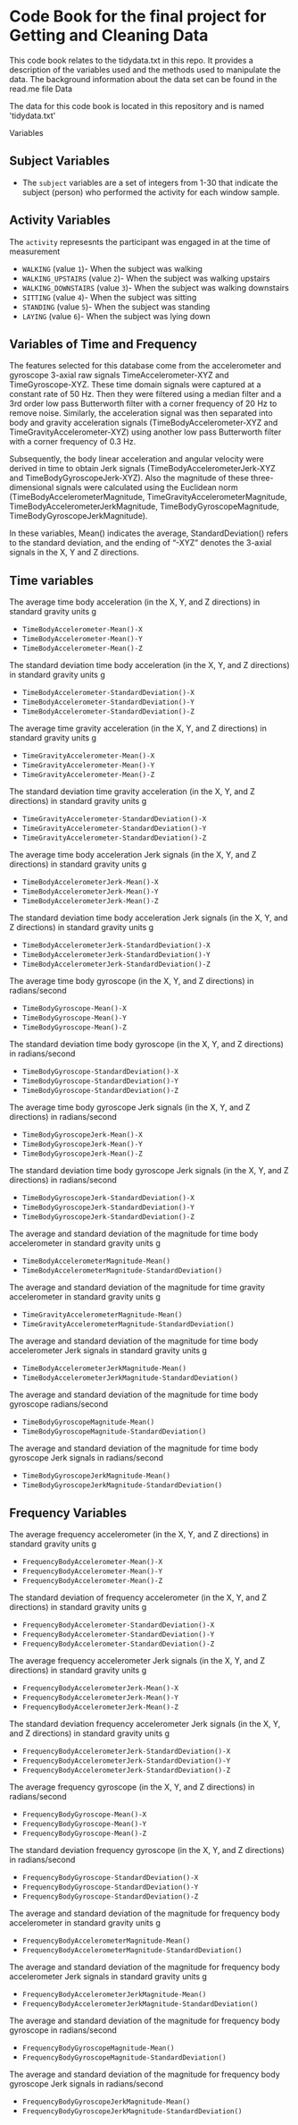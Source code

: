 # Code Book for the final project for Getting and Cleaning Data
This code book relates to the tidydata.txt in this repo. It provides a description of the variables used and the methods used to manipulate the data. 
The background information about the data set can be found in the read.me file
Data

The data for this code book is located in this repository and is named 'tidydata.txt'

Variables

## Subject Variables
* The `subject` variables are a set of integers from 1-30 that indicate the subject (person) who performed the activity for each window sample.

## Activity Variables
The `activity` represesnts the participant was engaged in at the time of measurement
* `WALKING` (value `1`)- When the subject was walking
* `WALKING_UPSTAIRS` (value `2`)- When the subject was walking upstairs
* `WALKING_DOWNSTAIRS` (value `3`)- When the subject was walking downstairs
* `SITTING` (value `4`)- When the subject was sitting
* `STANDING` (value `5`)- When the subject was standing
* `LAYING` (value `6`)- When the subject was lying down

## Variables of Time and Frequency
The features selected for this database come from the accelerometer and gyroscope 3-axial raw signals TimeAccelerometer-XYZ and TimeGyroscope-XYZ. These time domain signals were captured at a constant rate of 50 Hz. Then they were filtered using a median filter and a 3rd order low pass Butterworth filter with a corner frequency of 20 Hz to remove noise. Similarly, the acceleration signal was then separated into body and gravity acceleration signals (TimeBodyAccelerometer-XYZ and TimeGravityAccelerometer-XYZ) using another low pass Butterworth filter with a corner frequency of 0.3 Hz. 

Subsequently, the body linear acceleration and angular velocity were derived in time to obtain Jerk signals (TimeBodyAccelerometerJerk-XYZ and TimeBodyGyroscopeJerk-XYZ). Also the magnitude of these three-dimensional signals were calculated using the Euclidean norm (TimeBodyAccelerometerMagnitude, TimeGravityAccelerometerMagnitude, TimeBodyAccelerometerJerkMagnitude, TimeBodyGyroscopeMagnitude, TimeBodyGyroscopeJerkMagnitude). 


In these variables, Mean() indicates the average, StandardDeviation() refers to the standard deviation, and the ending of “-XYZ” denotes the 3-axial signals in the X, Y and Z directions.

## Time variables
The average time body acceleration (in the X, Y, and Z directions) in standard gravity units g
* `TimeBodyAccelerometer-Mean()-X`
* `TimeBodyAccelerometer-Mean()-Y` 
* `TimeBodyAccelerometer-Mean()-Z`

The standard deviation time body acceleration (in the X, Y, and Z directions) in standard gravity units g
* `TimeBodyAccelerometer-StandardDeviation()-X`
* `TimeBodyAccelerometer-StandardDeviation()-Y` 
* `TimeBodyAccelerometer-StandardDeviation()-Z` 

The average time gravity acceleration (in the X, Y, and Z directions) in standard gravity units g
* `TimeGravityAccelerometer-Mean()-X` 
* `TimeGravityAccelerometer-Mean()-Y`
* `TimeGravityAccelerometer-Mean()-Z`

The standard deviation time gravity acceleration (in the X, Y, and Z directions) in standard gravity units g
* `TimeGravityAccelerometer-StandardDeviation()-X` 
* `TimeGravityAccelerometer-StandardDeviation()-Y`
* `TimeGravityAccelerometer-StandardDeviation()-Z`

The average time body acceleration Jerk signals (in the X, Y, and Z directions) in standard gravity units g
* `TimeBodyAccelerometerJerk-Mean()-X`
* `TimeBodyAccelerometerJerk-Mean()-Y` 
* `TimeBodyAccelerometerJerk-Mean()-Z`

The standard deviation time body acceleration Jerk signals (in the X, Y, and Z directions) in standard gravity units g
* `TimeBodyAccelerometerJerk-StandardDeviation()-X`
* `TimeBodyAccelerometerJerk-StandardDeviation()-Y`
* `TimeBodyAccelerometerJerk-StandardDeviation()-Z`

The average time body gyroscope (in the X, Y, and Z directions) in radians/second
* `TimeBodyGyroscope-Mean()-X`
* `TimeBodyGyroscope-Mean()-Y`
* `TimeBodyGyroscope-Mean()-Z`

The standard deviation time body gyroscope (in the X, Y, and Z directions) in radians/second
* `TimeBodyGyroscope-StandardDeviation()-X`
* `TimeBodyGyroscope-StandardDeviation()-Y`
* `TimeBodyGyroscope-StandardDeviation()-Z`

The average time body gyroscope Jerk signals (in the X, Y, and Z directions) in radians/second
* `TimeBodyGyroscopeJerk-Mean()-X`
* `TimeBodyGyroscopeJerk-Mean()-Y`
* `TimeBodyGyroscopeJerk-Mean()-Z`

The standard deviation time body gyroscope Jerk signals (in the X, Y, and Z directions) in radians/second
* `TimeBodyGyroscopeJerk-StandardDeviation()-X`
* `TimeBodyGyroscopeJerk-StandardDeviation()-Y`
* `TimeBodyGyroscopeJerk-StandardDeviation()-Z`

The average and standard deviation of the magnitude for time body accelerometer in standard gravity units g
* `TimeBodyAccelerometerMagnitude-Mean()`
* `TimeBodyAccelerometerMagnitude-StandardDeviation()`

The average and standard deviation of the magnitude for time gravity accelerometer in standard gravity units g
* `TimeGravityAccelerometerMagnitude-Mean()` 
* `TimeGravityAccelerometerMagnitude-StandardDeviation()` 

The average and standard deviation of the magnitude for time body accelerometer Jerk signals in standard gravity units g
* `TimeBodyAccelerometerJerkMagnitude-Mean()`
* `TimeBodyAccelerometerJerkMagnitude-StandardDeviation()` 

The average and standard deviation of the magnitude for time body gyroscope radians/second
* `TimeBodyGyroscopeMagnitude-Mean()`
* `TimeBodyGyroscopeMagnitude-StandardDeviation()`

The average and standard deviation of the magnitude for time body gyroscope Jerk signals in radians/second
* `TimeBodyGyroscopeJerkMagnitude-Mean()`
* `TimeBodyGyroscopeJerkMagnitude-StandardDeviation()` 

## Frequency Variables
The average frequency accelerometer (in the X, Y, and Z directions) in standard gravity units g
* `FrequencyBodyAccelerometer-Mean()-X`
* `FrequencyBodyAccelerometer-Mean()-Y`
* `FrequencyBodyAccelerometer-Mean()-Z`

The standard deviation of frequency accelerometer (in the X, Y, and Z directions) in standard gravity units g
* `FrequencyBodyAccelerometer-StandardDeviation()-X`
* `FrequencyBodyAccelerometer-StandardDeviation()-Y` 
* `FrequencyBodyAccelerometer-StandardDeviation()-Z` 

The average frequency accelerometer Jerk signals (in the X, Y, and Z directions) in standard gravity units g
* `FrequencyBodyAccelerometerJerk-Mean()-X`
* `FrequencyBodyAccelerometerJerk-Mean()-Y` 
* `FrequencyBodyAccelerometerJerk-Mean()-Z` 

The standard deviation frequency accelerometer Jerk signals (in the X, Y, and Z directions) in standard gravity units g
* `FrequencyBodyAccelerometerJerk-StandardDeviation()-X`
* `FrequencyBodyAccelerometerJerk-StandardDeviation()-Y` 
* `FrequencyBodyAccelerometerJerk-StandardDeviation()-Z` 

The average frequency gyroscope (in the X, Y, and Z directions) in radians/second
* `FrequencyBodyGyroscope-Mean()-X`
* `FrequencyBodyGyroscope-Mean()-Y` 
* `FrequencyBodyGyroscope-Mean()-Z`

The standard deviation frequency gyroscope (in the X, Y, and Z directions) in radians/second
* `FrequencyBodyGyroscope-StandardDeviation()-X`
* `FrequencyBodyGyroscope-StandardDeviation()-Y` 
* `FrequencyBodyGyroscope-StandardDeviation()-Z` 

The average and standard deviation of the magnitude for frequency body accelerometer in standard gravity units g
* `FrequencyBodyAccelerometerMagnitude-Mean()`
* `FrequencyBodyAccelerometerMagnitude-StandardDeviation()` 

The average and standard deviation of the magnitude for frequency body accelerometer Jerk signals in standard gravity units g
* `FrequencyBodyAccelerometerJerkMagnitude-Mean()`
* `FrequencyBodyAccelerometerJerkMagnitude-StandardDeviation()`

The average and standard deviation of the magnitude for frequency body gyroscope in radians/second
* `FrequencyBodyGyroscopeMagnitude-Mean()`
* `FrequencyBodyGyroscopeMagnitude-StandardDeviation()`

The average and standard deviation of the magnitude for frequency body gyroscope Jerk signals in radians/second
* `FrequencyBodyGyroscopeJerkMagnitude-Mean()`
* `FrequencyBodyGyroscopeJerkMagnitude-StandardDeviation()`
